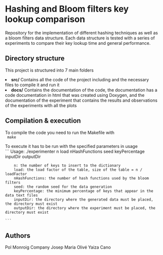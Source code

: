 # Hashing and Bloom filters key lookup comparison #
Repository for the implementation of different hashing techniques as well as 
a bloom filters data structure. Each data structure is tested with a series of experiments 
to compare their key lookup time and general performance. 

## Directory structure ##
This project is structured into 7 main folders 
    <li><b>src/</b> Contains all the code of the project including and the necessary files to compile it
    		   and run it</li>
    <li><b>docs/</b> Contains the documentation of the code, the documentation has a code 
    		    documentation in html that was created using Doxygen, and the documentation of the 
    		    experiment that contains the results and observations of the experiments with 
    		    all the plots</li>



## Compilation & execution ##
To compile the code you need to run  the Makefile with<br>
    ``` make```
    
To execute it has to be run with the specified parameters in usage<br>
	``` Usage: ./experimenter n load nHashFunctions seed keyPercentage inputDir outputDir

	    n: the number of keys to insert to the dictionary 
	    load: the load factor of the table, size of the table = n / loadFactor
	    nHashFunctions: the number of hash functions used by the bloom filters
	    seed: the random seed for the data generation
	    keyPercentage: the minimum percentage of keys that appear in the data text files
	    inputDir: the directory where the generated data must be placed, the directory must exist
	    outputDir: the directory where the experiment must be placed, the directory must exist

	```
	
## Authors ##
Pol Monroig Company
Josep Maria Olivé
Yaiza Cano 




